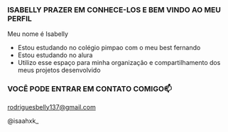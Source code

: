 ### ISABELLY PRAZER EM CONHECE-LOS E BEM VINDO AO MEU PERFIL

Meu nome é Isabelly

- Estou estudando no colégio pimpao com o meu best fernando
- Estou estudando no alura
- Utilizo esse espaço para minha organização e compartilhamento dos meus
  projetos desenvolvido

### VOCÊ PODE ENTRAR EM CONTATO COMIGO📫

rodriguesbelly137@gmail.com

@isaahxk_
